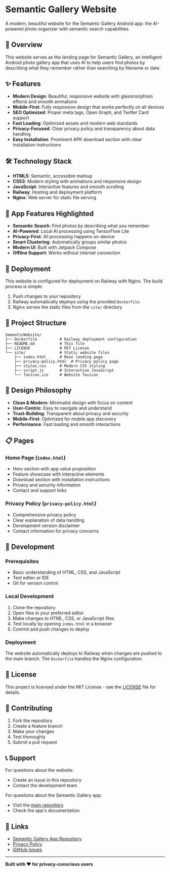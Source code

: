 # Semantic Gallery Website

A modern, beautiful website for the Semantic Gallery Android app: the AI-powered photo organizer with semantic search capabilities.

## 🚀 Overview

This website serves as the landing page for Semantic Gallery, an intelligent Android photo gallery app that uses AI to help users find photos by describing what they remember rather than searching by filename or date.

## ✨ Features

- **Modern Design**: Beautiful, responsive website with glassmorphism effects and smooth animations
- **Mobile-First**: Fully responsive design that works perfectly on all devices
- **SEO Optimized**: Proper meta tags, Open Graph, and Twitter Card support
- **Fast Loading**: Optimized assets and modern web standards
- **Privacy-Focused**: Clear privacy policy and transparency about data handling
- **Easy Installation**: Prominent APK download section with clear installation instructions

## 🛠️ Technology Stack

- **HTML5**: Semantic, accessible markup
- **CSS3**: Modern styling with animations and responsive design
- **JavaScript**: Interactive features and smooth scrolling
- **Railway**: Hosting and deployment platform
- **Nginx**: Web server for static file serving

## 📱 App Features Highlighted

- **Semantic Search**: Find photos by describing what you remember
- **AI-Powered**: Local AI processing using TensorFlow Lite
- **Privacy-First**: All processing happens on-device
- **Smart Clustering**: Automatically groups similar photos
- **Modern UI**: Built with Jetpack Compose
- **Offline Support**: Works without internet connection

## 🚀 Deployment

This website is configured for deployment on Railway with Nginx. The build process is simple:

1. Push changes to your repository
2. Railway automatically deploys using the provided `Dockerfile`
3. Nginx serves the static files from the `site/` directory

## 📁 Project Structure

```
SemanticWebsite/
├── Dockerfile          # Railway deployment configuration
├── README.md           # This file
├── LICENSE             # MIT License
└── site/               # Static website files
    ├── index.html      # Main landing page
    ├── privacy-policy.html  # Privacy policy page
    ├── styles.css      # Modern CSS styling
    ├── script.js       # Interactive JavaScript
    └── favicon.ico     # Website favicon
```

## 🎨 Design Philosophy

- **Clean & Modern**: Minimalist design with focus on content
- **User-Centric**: Easy to navigate and understand
- **Trust-Building**: Transparent about privacy and security
- **Mobile-First**: Optimized for mobile app discovery
- **Performance**: Fast loading and smooth interactions

## 📋 Pages

### Home Page (`index.html`)
- Hero section with app value proposition
- Feature showcase with interactive elements
- Download section with installation instructions
- Privacy and security information
- Contact and support links

### Privacy Policy (`privacy-policy.html`)
- Comprehensive privacy policy
- Clear explanation of data handling
- Development version disclaimer
- Contact information for privacy concerns

## 🔧 Development

### Prerequisites
- Basic understanding of HTML, CSS, and JavaScript
- Text editor or IDE
- Git for version control

### Local Development
1. Clone the repository
2. Open files in your preferred editor
3. Make changes to HTML, CSS, or JavaScript files
4. Test locally by opening `index.html` in a browser
5. Commit and push changes to deploy

### Deployment
The website automatically deploys to Railway when changes are pushed to the main branch. The `Dockerfile` handles the Nginx configuration.

## 📄 License

This project is licensed under the MIT License - see the [LICENSE](LICENSE) file for details.

## 🤝 Contributing

1. Fork the repository
2. Create a feature branch
3. Make your changes
4. Test thoroughly
5. Submit a pull request

## 📞 Support

For questions about the website:
- Create an issue in this repository
- Contact the development team

For questions about the Semantic Gallery app:
- Visit the [main repository](https://github.com/ysSemanticSystems/SemanticGallery)
- Check the app's documentation

## 🔗 Links

- [Semantic Gallery App Repository](https://github.com/ysSemanticSystems/SemanticGallery)
- [Privacy Policy](/privacy-policy.html)
- [GitHub Issues](https://github.com/ysSemanticSystems/SemanticGallery/issues)

---

**Built with ❤️ for privacy-conscious users**
